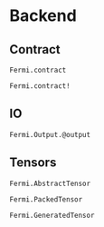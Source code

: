 # Backend

## Contract

```@docs
Fermi.contract
```

```@docs
Fermi.contract!
```

## IO

```@docs
Fermi.Output.@output
```

## Tensors

```@docs
Fermi.AbstractTensor
```

```@docs
Fermi.PackedTensor
```

```@docs
Fermi.GeneratedTensor
```
